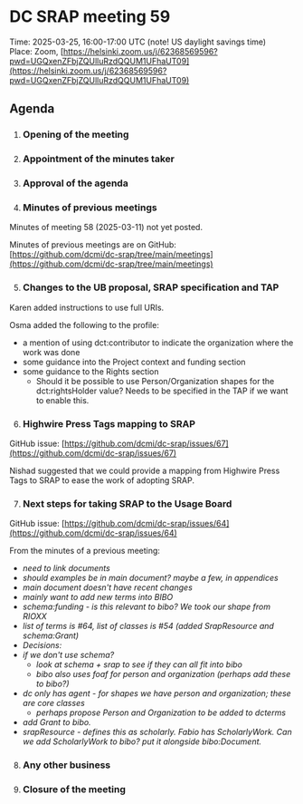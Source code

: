 # DC SRAP meeting 59

Time: 2025-03-25, 16:00-17:00 UTC (note\! US daylight savings time)  
Place: Zoom, [https://helsinki.zoom.us/j/62368569596?pwd=UGQxenZFbjZQUlluRzdQQUM1UFhaUT09](https://helsinki.zoom.us/j/62368569596?pwd=UGQxenZFbjZQUlluRzdQQUM1UFhaUT09) 

## Agenda

1. ### Opening of the meeting

2. ### Appointment of the minutes taker

3. ### Approval of the agenda

4. ### Minutes of previous meetings

Minutes of meeting 58 (2025-03-11) not yet posted.

Minutes of previous meetings are on GitHub:  
[https://github.com/dcmi/dc-srap/tree/main/meetings](https://github.com/dcmi/dc-srap/tree/main/meetings) 

5. ### Changes to the UB proposal, SRAP specification and TAP

Karen added instructions to use full URIs.

Osma added the following to the profile:

* a mention of using dct:contributor to indicate the organization where the work was done  
* some guidance into the Project context and funding section  
* some guidance to the Rights section  
  * Should it be possible to use Person/Organization shapes for the dct:rightsHolder value? Needs to be specified in the TAP if we want to enable this.

6. ### Highwire Press Tags mapping to SRAP

GitHub issue: [https://github.com/dcmi/dc-srap/issues/67](https://github.com/dcmi/dc-srap/issues/67) 

Nishad suggested that we could provide a mapping from Highwire Press Tags to SRAP to ease the work of adopting SRAP.

7. ### Next steps for taking SRAP to the Usage Board

GitHub issue: [https://github.com/dcmi/dc-srap/issues/64](https://github.com/dcmi/dc-srap/issues/64) 

From the minutes of a previous meeting:

- *need to link documents*  
- *should examples be in main document? maybe a few, in appendices*  
- *main document doesn't have recent changes*  
- *mainly want to add new terms into BIBO*  
- *schema:funding \- is this relevant to bibo? We took our shape from RIOXX*  
- *list of terms is \#64, list of classes is \#54 (added SrapResource and schema:Grant)*  
- *Decisions:*  
- *if we don't use schema?*  
  - *look at schema \+ srap to see if they can all fit into bibo*  
  - *bibo also uses foaf for person and organization (perhaps add these to bibo?)*  
- *dc only has agent \- for shapes we have person and organization; these are core classes*  
  - *perhaps propose Person and Organization to be added to dcterms*  
- *add Grant to bibo.*   
- *srapResource \- defines this as scholarly. Fabio has ScholarlyWork. Can we add ScholarlyWork to bibo? put it alongside bibo:Document.* 

8. ### Any other business 

9. ### Closure of the meeting


